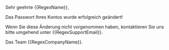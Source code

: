 Sehr geehrte {{RegexName}},

Das Passwort Ihres Kontos wurde erfolgreich geändert!

Wenn Sie diese Änderung nicht vorgenommen haben, kontaktieren Sie uns bitte umgehend unter {{RegexSupportEmail}}.

Das Team {{RegexCompanyName}}.
